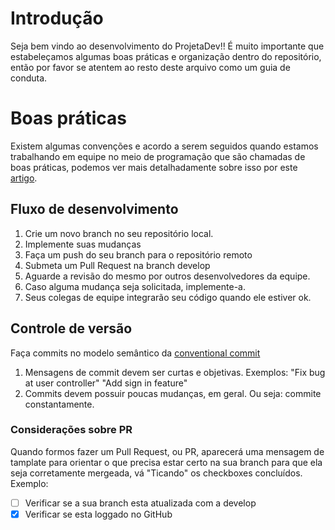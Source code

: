 # Introdução 
Seja bem vindo ao desenvolvimento do ProjetaDev!! É muito importante que estabeleçamos
algumas boas práticas e organização dentro do repositório, então por favor se atentem ao 
resto deste arquivo como um guia de conduta.

# Boas práticas

Existem algumas convenções e acordo a serem seguidos quando estamos trabalhando em equipe
no meio de programação que são chamadas de boas práticas, podemos ver mais detalhadamente sobre 
isso por este [artigo](https://www.devmedia.com.br/boas-praticas-de-programacao/21137).

## Fluxo de desenvolvimento

1. Crie um novo branch no seu repositório local.
2. Implemente suas mudanças
3. Faça um push do seu branch para o repositório remoto
4. Submeta um Pull Request na branch develop
5. Aguarde a revisão do mesmo por outros desenvolvedores da equipe.
6. Caso alguma mudança seja solicitada, implemente-a.
7. Seus colegas de equipe integrarão seu código quando ele estiver ok.

## Controle de versão

Faça commits no modelo semântico da [conventional commit](https://blog.geekhunter.com.br/o-que-e-commit-e-como-usar-commits-semanticos/#O_que_sao_Commits_Semanticos)

1. Mensagens de commit devem ser curtas e objetivas. Exemplos:
  "Fix bug at user controller"
  "Add sign in feature"
2. Commits devem possuir poucas mudanças, em geral. Ou seja: commite constantamente.

### Considerações sobre PR

Quando formos fazer um Pull Request, ou PR, aparecerá uma mensagem de tamplate para
orientar o que precisa estar certo na sua branch para que ela seja corretamente mergeada, vá "Ticando" os checkboxes concluídos. Exemplo:
- [ ] Verificar se a sua branch esta atualizada com a develop
- [x] Verificar se esta loggado no GitHub
